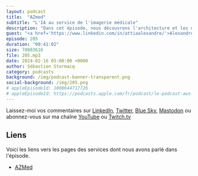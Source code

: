 ```yaml
---
layout: podcast
title:  "AZmed"
subtitle: "L'IA au service de l'imagerie médicale"
description: "Dans cet épisode, nous découvrons l'architecture et les défis techniques de RayVolve, une solution qui assiste les radiologues dans leurs diagnostics, leur permettant ainsi d'analyser jusqu'à trois fois plus d'images par jour. Nous parlons de flux de données, de leur anonymisation, et de l'entraînement de modèles d'apprentissage machine (ML). Que vous soyez intéressés par l'apprentissage machine, le traitement d'images ou les technologies médicales (MedTech), écoutez ce nouvel épisode."
guest: "<a href='https://www.linkedin.com/in/attiaalexandre/'>Alexandre Attia</a>, CTO et co-foundateur de AZmed"
episode: 205
duration: "00:41:02" 
size: 78803616
file: 205.mp3
date: 2024-02-16 05:00:00 +0000
author: Sébastien Stormacq
category: podcasts
background: /img/podcast-banner-transparent.png
social-background: /img/205.png
# appleEpisodeId: 1000644717726
# appleEpisodeId: https://podcasts.apple.com/fr/podcast/le-podcast-aws-en-français/id1452118442
---
```


Laissez-moi vos commentaires sur [LinkedIn](https://www.linkedin.com/in/sebastienstormacq/), [Twitter](https://twitter.com/sebsto), [Blue Sky](https://bsky.app/profile/sebsto.bsky.social), [Mastodon](https://awscommunity.social/@sebsto) ou abonnez-vous sur ma chaîne [YouTube](https://www.youtube.com/sebsto) ou [Twitch.tv](https://www.twitch.tv/sebAWS)

## Liens

Voici les liens vers les pages des services dont nous avons parlé dans l'épisode.

- [AZMed](https://azmed.co/)
